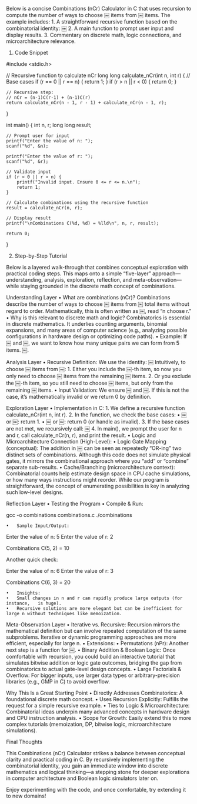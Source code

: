 Below is a concise Combinations (nCr) Calculator in C that uses recursion to compute the number of ways to choose ￼ items from ￼ items. The example includes:
	1.	A straightforward recursive function based on the combinatorial identity:
￼
	2.	A main function to prompt user input and display results.
	3.	Commentary on discrete math, logic connections, and microarchitecture relevance.

1. Code Snippet

#include <stdio.h>

// Recursive function to calculate nCr
long long calculate_nCr(int n, int r) {
    // Base cases
    if (r == 0 || r == n) {
        return 1;
    }
    if (r > n || r < 0) {
        return 0;
    }

    // Recursive step:
    // nCr = (n-1)C(r-1) + (n-1)C(r)
    return calculate_nCr(n - 1, r - 1) + calculate_nCr(n - 1, r);
}

int main() {
    int n, r;
    long long result;

    // Prompt user for input
    printf("Enter the value of n: ");
    scanf("%d", &n);

    printf("Enter the value of r: ");
    scanf("%d", &r);

    // Validate input
    if (r < 0 || r > n) {
        printf("Invalid input. Ensure 0 <= r <= n.\n");
        return 1;
    }

    // Calculate combinations using the recursive function
    result = calculate_nCr(n, r);

    // Display result
    printf("\nCombinations C(%d, %d) = %lld\n", n, r, result);

    return 0;
}

2. Step-by-Step Tutorial

Below is a layered walk-through that combines conceptual exploration with practical coding steps. This maps onto a simple “five-layer” approach—understanding, analysis, exploration, reflection, and meta-observation—while staying grounded in the discrete math concept of combinations.

Understanding Layer
	•	What are combinations (nCr)?
Combinations describe the number of ways to choose ￼ items from ￼ total items without regard to order. Mathematically, this is often written as ￼, read “n choose r.”
	•	Why is this relevant to discrete math and logic?
Combinatorics is essential in discrete mathematics. It underlies counting arguments, binomial expansions, and many areas of computer science (e.g., analyzing possible configurations in hardware design or optimizing code paths).
	•	Example:
If ￼ and ￼, we want to know how many unique pairs we can form from 5 items. ￼.

Analysis Layer
	•	Recursive Definition:
We use the identity:
￼
Intuitively, to choose ￼ items from ￼:
	1.	Either you include the ￼-th item, so now you only need to choose ￼ items from the remaining ￼ items.
	2.	Or you exclude the ￼-th item, so you still need to choose ￼ items, but only from the remaining ￼ items.
	•	Input Validation:
We ensure ￼ and ￼. If this is not the case, it’s mathematically invalid or we return 0 by definition.

Exploration Layer
	•	Implementation in C:
	1.	We define a recursive function calculate_nCr(int n, int r).
	2.	In the function, we check the base cases:
	•	￼ or ￼: return 1.
	•	￼ or ￼: return 0 (or handle as invalid).
	3.	If the base cases are not met, we recursively call:
￼
	4.	In main(), we prompt the user for n and r, call calculate_nCr(n, r), and print the result.
	•	Logic and Microarchitecture Connection (High-Level):
	•	Logic Gate Mapping (conceptual): The addition in ￼ can be seen as repeatedly “OR-ing” two distinct sets of combinations. Although this code does not simulate physical gates, it mirrors the combinational approach where you “add” or “combine” separate sub-results.
	•	Cache/Branching (microarchitecture context): Combinatorial counts help estimate design space in CPU cache simulations, or how many ways instructions might reorder. While our program is straightforward, the concept of enumerating possibilities is key in analyzing such low-level designs.

Reflection Layer
	•	Testing the Program
	•	Compile & Run:

gcc -o combinations combinations.c
./combinations


	•	Sample Input/Output:

Enter the value of n: 5
Enter the value of r: 2

Combinations C(5, 2) = 10

Another quick check:

Enter the value of n: 6
Enter the value of r: 3

Combinations C(6, 3) = 20


	•	Insights:
	•	Small changes in n and r can rapidly produce large outputs (for instance, ￼ is huge).
	•	Recursive solutions are more elegant but can be inefficient for large n without techniques like memoization.

Meta-Observation Layer
	•	Iterative vs. Recursive:
Recursion mirrors the mathematical definition but can involve repeated computation of the same subproblems. Iterative or dynamic programming approaches are more efficient, especially for large n.
	•	Extensions:
	•	Permutations (nPr): Another next step is a function for ￼.
	•	Binary Addition & Boolean Logic: Once comfortable with recursion, you could build an interactive tutorial that simulates bitwise addition or logic gate outcomes, bridging the gap from combinatorics to actual gate-level design concepts.
	•	Large Factorials & Overflow: For bigger inputs, use larger data types or arbitrary-precision libraries (e.g., GMP in C) to avoid overflow.

Why This Is a Great Starting Point
	•	Directly Addresses Combinatorics: A foundational discrete math concept.
	•	Uses Recursion Explicitly: Fulfills the request for a simple recursive example.
	•	Ties to Logic & Microarchitecture: Combinatorial ideas underpin many advanced concepts in hardware design and CPU instruction analysis.
	•	Scope for Growth: Easily extend this to more complex tutorials (memoization, DP, bitwise logic, microarchitecture simulations).

Final Thoughts

This Combinations (nCr) Calculator strikes a balance between conceptual clarity and practical coding in C. By recursively implementing the combinatorial identity, you gain an immediate window into discrete mathematics and logical thinking—a stepping stone for deeper explorations in computer architecture and Boolean logic simulators later on.

Enjoy experimenting with the code, and once comfortable, try extending it to new domains!